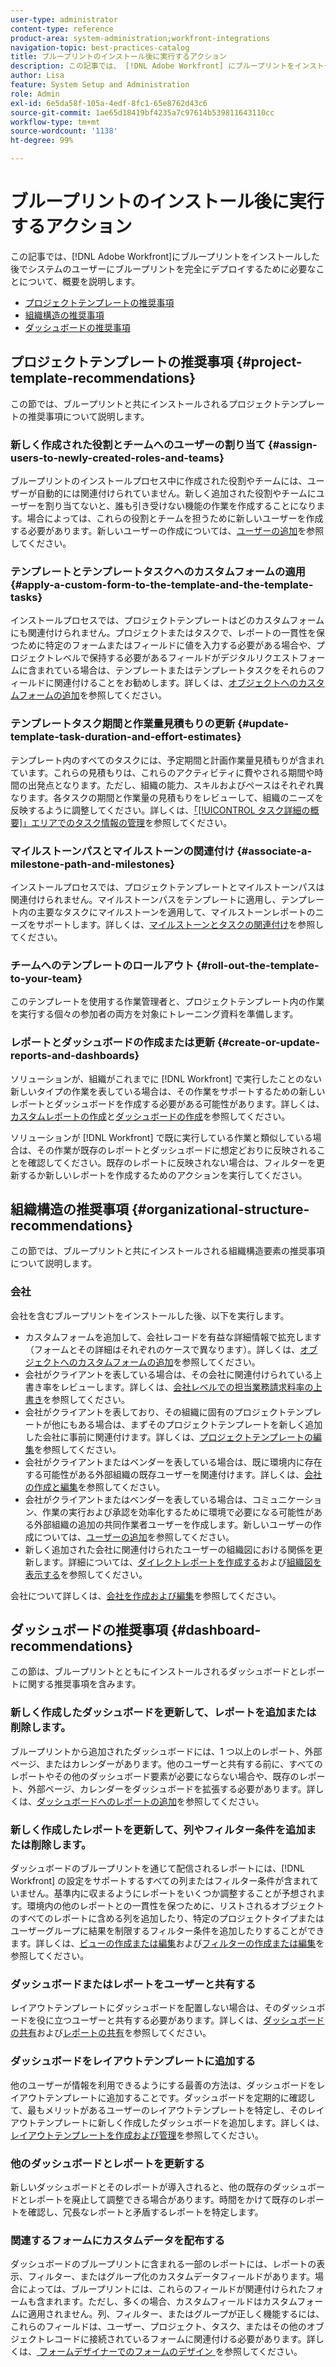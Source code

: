 ```yaml
---
user-type: administrator
content-type: reference
product-area: system-administration;workfront-integrations
navigation-topic: best-practices-catalog
title: ブループリントのインストール後に実行するアクション
description: この記事では、 [!DNL Adobe Workfront] にブループリントをインストールした後でシステムのユーザーにブループリントを完全にデプロイするために必要なことについて、概要を説明します。
author: Lisa
feature: System Setup and Administration
role: Admin
exl-id: 6e5da58f-105a-4edf-8fc1-65e8762d43c6
source-git-commit: 1ae65d18419bf4235a7c97614b539811643110cc
workflow-type: tm+mt
source-wordcount: '1138'
ht-degree: 99%

---
```


# ブループリントのインストール後に実行するアクション

この記事では、[!DNL Adobe Workfront]にブループリントをインストールした後でシステムのユーザーにブループリントを完全にデプロイするために必要なことについて、概要を説明します。

* [プロジェクトテンプレートの推奨事項](#project-template-recommendations)
* [組織構造の推奨事項](#organizational-structure-recommendations)
* [ダッシュボードの推奨事項](#dashboard-recommendations)

## プロジェクトテンプレートの推奨事項 {#project-template-recommendations}

この節では、ブループリントと共にインストールされるプロジェクトテンプレートの推奨事項について説明します。

### 新しく作成された役割とチームへのユーザーの割り当て {#assign-users-to-newly-created-roles-and-teams}

ブループリントのインストールプロセス中に作成された役割やチームには、ユーザーが自動的には関連付けられていません。新しく追加された役割やチームにユーザーを割り当てないと、誰も引き受けない機能の作業を作成することになります。場合によっては、これらの役割とチームを担うために新しいユーザーを作成する必要があります。新しいユーザーの作成については、[ユーザーの追加](../../administration-and-setup/add-users/create-and-manage-users/add-users.md)を参照してください。

### テンプレートとテンプレートタスクへのカスタムフォームの適用 {#apply-a-custom-form-to-the-template-and-the-template-tasks}

インストールプロセスでは、プロジェクトテンプレートはどのカスタムフォームにも関連付けられません。プロジェクトまたはタスクで、レポートの一貫性を保つために特定のフォームまたはフィールドに値を入力する必要がある場合や、プロジェクトレベルで保持する必要があるフィールドがデジタルリクエストフォームに含まれている場合は、テンプレートまたはテンプレートタスクをそれらのフィールドに関連付けることをお勧めします。詳しくは、[オブジェクトへのカスタムフォームの追加](../../workfront-basics/work-with-custom-forms/add-a-custom-form-to-an-object.md)を参照してください。

### テンプレートタスク期間と作業量見積もりの更新 {#update-template-task-duration-and-effort-estimates}

テンプレート内のすべてのタスクには、予定期間と計画作業量見積もりが含まれています。これらの見積もりは、これらのアクティビティに費やされる期間や時間の出発点となります。ただし、組織の能力、スキルおよびペースはそれぞれ異なります。各タスクの期間と作業量の見積もりをレビューして、組織のニーズを反映するように調整してください。詳しくは、[「[!UICONTROL タスク詳細の概要]」エリアでのタスク情報の管理](../../manage-work/tasks/manage-tasks/task-information-in-overview.md)を参照してください。

### マイルストーンパスとマイルストーンの関連付け {#associate-a-milestone-path-and-milestones}

インストールプロセスでは、プロジェクトテンプレートとマイルストーンパスは関連付けられません。マイルストーンパスをテンプレートに適用し、テンプレート内の主要なタスクにマイルストーンを適用して、マイルストーンレポートのニーズをサポートします。詳しくは、[マイルストーンとタスクの関連付け](../../manage-work/tasks/manage-tasks/associate-milestones-with-tasks.md)を参照してください。

### チームへのテンプレートのロールアウト {#roll-out-the-template-to-your-team}

このテンプレートを使用する作業管理者と、プロジェクトテンプレート内の作業を実行する個々の参加者の両方を対象にトレーニング資料を準備します。

### レポートとダッシュボードの作成または更新 {#create-or-update-reports-and-dashboards}

ソリューションが、組織がこれまでに [!DNL Workfront] で実行したことのない新しいタイプの作業を表している場合は、その作業をサポートするための新しいレポートとダッシュボードを作成する必要がある可能性があります。詳しくは、[カスタムレポートの作成](../../reports-and-dashboards/reports/creating-and-managing-reports/create-custom-report.md)と[ダッシュボードの作成](../../reports-and-dashboards/dashboards/creating-and-managing-dashboards/create-dashboard.md)を参照してください。

ソリューションが [!DNL Workfront] で既に実行している作業と類似している場合は、その作業が既存のレポートとダッシュボードに想定どおりに反映されることを確認してください。既存のレポートに反映されない場合は、フィルターを更新するか新しいレポートを作成するためのアクションを実行してください。

## 組織構造の推奨事項 {#organizational-structure-recommendations}

この節では、ブループリントと共にインストールされる組織構造要素の推奨事項について説明します。

### 会社

会社を含むブループリントをインストールした後、以下を実行します。

* カスタムフォームを追加して、会社レコードを有益な詳細情報で拡充します（フォームとその詳細はそれぞれのケースで異なります）。詳しくは、[オブジェクトへのカスタムフォームの追加](../../workfront-basics/work-with-custom-forms/add-a-custom-form-to-an-object.md)を参照してください。
* 会社がクライアントを表している場合は、その会社に関連付けられている上書き率をレビューします。詳しくは、[会社レベルでの担当業務請求料率の上書き](../../administration-and-setup/set-up-workfront/organizational-setup/override-job-role-billing-rates-company-level.md)を参照してください。
* 会社がクライアントを表しており、その組織に固有のプロジェクトテンプレートが他にもある場合は、まずそのプロジェクトテンプレートを新しく追加した会社に事前に関連付けます。詳しくは、[プロジェクトテンプレートの編集](../../manage-work/projects/create-and-manage-templates/edit-templates.md)を参照してください。
* 会社がクライアントまたはベンダーを表している場合は、既に環境内に存在する可能性がある外部組織の既存ユーザーを関連付けます。詳しくは、[会社の作成と編集](../../administration-and-setup/set-up-workfront/organizational-setup/create-and-edit-companies.md)を参照してください。
* 会社がクライアントまたはベンダーを表している場合は、コミュニケーション、作業の実行および承認を効率化するために環境で必要になる可能性がある外部組織の追加の共同作業者ユーザーを作成します。新しいユーザーの作成については、[ユーザーの追加](../../administration-and-setup/add-users/create-and-manage-users/add-users.md)を参照してください。
* 新しく追加された会社に関連付けられたユーザーの組織図における関係を更新します。詳細については、[ダイレクトレポートを作成する](../../administration-and-setup/add-users/create-and-manage-users/create-direct-reports.md)および[組織図を表示する](../../people-teams-and-groups/work-directly-with-others/view-the-org-chart.md)を参照してください。

会社について詳しくは、[会社を作成および編集](../../administration-and-setup/set-up-workfront/organizational-setup/create-and-edit-companies.md)を参照してください。

## ダッシュボードの推奨事項 {#dashboard-recommendations}

この節は、ブループリントとともにインストールされるダッシュボードとレポートに関する推奨事項を含みます。

### 新しく作成したダッシュボードを更新して、レポートを追加または削除します。

ブループリントから追加されたダッシュボードには、1 つ以上のレポート、外部ページ、またはカレンダーがあります。他のユーザーと共有する前に、すべてのレポートやその他のダッシュボード要素が必要にならない場合や、既存のレポート、外部ページ、カレンダーをダッシュボードを拡張する必要があります。詳しくは、[ダッシュボードへのレポートの追加](/help/quicksilver/reports-and-dashboards/dashboards/creating-and-managing-dashboards/add-report-dashboard.md)を参照してください。

### 新しく作成したレポートを更新して、列やフィルター条件を追加または削除します。

ダッシュボードのブループリントを通じて配信されるレポートには、[!DNL Workfront] の設定をサポートするすべての列またはフィルター条件が含まれていません。基準内に収まるようにレポートをいくつか調整することが予想されます。環境内の他のレポートとの一貫性を保つために、リストされるオブジェクトのすべてのレポートに含める列を追加したり、特定のプロジェクトタイプまたはユーザーグループに結果を制限するフィルター条件を追加したりすることができます。詳しくは、[ビューの作成または編集](/help/quicksilver/reports-and-dashboards/reports/reporting-elements/create-edit-views.md)および[フィルターの作成または編集](/help/quicksilver/reports-and-dashboards/reports/reporting-elements/create-filters.md)を参照してください。

### ダッシュボードまたはレポートをユーザーと共有する

レイアウトテンプレートにダッシュボードを配置しない場合は、そのダッシュボードを役に立つユーザーと共有する必要があります。詳しくは、[ダッシュボードの共有](/help/quicksilver/reports-and-dashboards/dashboards/creating-and-managing-dashboards/share-dashboard.md)および[レポートの共有](/help/quicksilver/reports-and-dashboards/reports/creating-and-managing-reports/share-report.md)を参照してください。

### ダッシュボードをレイアウトテンプレートに追加する

他のユーザーが情報を利用できるようにする最善の方法は、ダッシュボードをレイアウトテンプレートに追加することです。ダッシュボードを定期的に確認して、最もメリットがあるユーザーのレイアウトテンプレートを特定し、そのレイアウトテンプレートに新しく作成したダッシュボードを追加します。詳しくは、[レイアウトテンプレートを作成および管理](/help/quicksilver/administration-and-setup/customize-workfront/use-layout-templates/create-and-manage-layout-templates.md)を参照してください。

### 他のダッシュボードとレポートを更新する

新しいダッシュボードとそのレポートが導入されると、他の既存のダッシュボードとレポートを廃止して調整できる場合があります。時間をかけて既存のレポートを確認し、冗長なレポートと矛盾するレポートを特定します。

### 関連するフォームにカスタムデータを配布する

ダッシュボードのブループリントに含まれる一部のレポートには、レポートの表示、フィルター、またはグループ化のカスタムデータフィールドがあります。場合によっては、ブループリントには、これらのフィールドが関連付けられたフォームも含まれます。ただし、多くの場合、カスタムフィールドはカスタムフォームに適用されません。列、フィルター、またはグループが正しく機能するには、これらのフィールドは、ユーザー、プロジェクト、タスク、またはその他のオブジェクトレコードに接続されているフォームに関連付ける必要があります。詳しくは、[ フォームデザイナーでのフォームのデザイン ](/help/quicksilver/administration-and-setup/customize-workfront/create-manage-custom-forms/form-designer/design-a-form/design-a-form.md) を参照してください。
